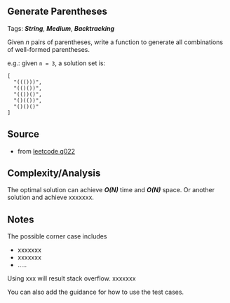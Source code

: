 [comment]: <> (This is a comment, it will not be included. For every question commit to the repository, you should put this readme file in the question/problem folder as a readme file, rename it to README.md)

##  Generate Parentheses
Tags: ___String___, ___Medium___, ___Backtracking___

Given _n_ pairs of parentheses, write a function to generate all combinations of well-formed parentheses.

e.g.: given `n = 3`, a solution set is:
```
[
  "((()))",
  "(()())",
  "(())()",
  "()(())",
  "()()()"
]
```

## Source
* from [leetcode q022](https://leetcode.com/problems/generate-parentheses "Generate Parentheses")

## Complexity/Analysis
The optimal solution can achieve ___O(N)___ time and ___O(N)___ space. Or another solution and achieve xxxxxxx.

## Notes
The possible corner case includes
* xxxxxxx
* xxxxxxx
* .....

Using xxx will result stack overflow. xxxxxxx

You can also add the guidance for how to use the test cases.
